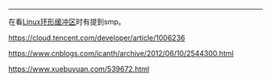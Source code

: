 ---

在看[Linux环形缓冲区](https://www.kernel.org/doc/html/latest/core-api/circular-buffers.html)时有提到smp。



https://cloud.tencent.com/developer/article/1006236

https://www.cnblogs.com/icanth/archive/2012/06/10/2544300.html

https://www.xuebuyuan.com/539672.html
